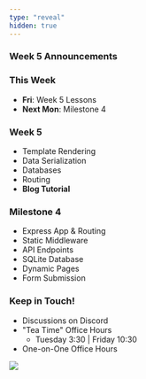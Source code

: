 ```yaml
---
type: "reveal"
hidden: true
---
```


<section>
	<h3>Week 5 Announcements</h3>
</section>
<section>
	<h3>This Week</h3>
	<ul>
		<li><b>Fri</b>: Week 5 Lessons</li>
		<li><b>Next Mon</b>: Milestone 4</li>
	</ul>
</section>
<section>
	<h3>Week 5</h3>
	<ul>
		<li>Template Rendering</li>
		<li>Data Serialization</li>
		<li>Databases</li>
		<li>Routing</li>
		<li><b>Blog Tutorial</b></li>
	</ul>
</section>
<section>
	<h3>Milestone 4</h3>
	<ul>
		<li>Express App & Routing</li>
		<li>Static Middleware</li>
		<li>API Endpoints</li>
		<li>SQLite Database</li>
		<li>Dynamic Pages</li>
		<li>Form Submission</li>
	</ul>
</section>
<section>
	<h3>Keep in Touch!</h3>
	<ul>
	  <li>Discussions on Discord</li>
	  <li>"Tea Time" Office Hours<ul>
	  <li>Tuesday 3:30 | Friday 10:30</li>
	  </ul></li>
	  <li>One-on-One Office Hours</li>
	</ul>
</section>
<section>
  <img class="stretch" src="https://media.giphy.com/media/JQDir3xeRqlxK/giphy.gif">
</section>
